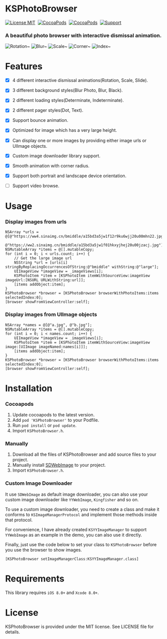 KSPhotoBrowser
==============
[![License MIT](https://img.shields.io/badge/license-MIT-green.svg?style=flat)](https://raw.githubusercontent.com/skx926/KSPhotoBrowser/master/LICENSE)&nbsp;
[![CocoaPods](http://img.shields.io/cocoapods/v/KSPhotoBrowser.svg?style=flat)](http://cocoapods.org/?q=KSPhotoBrowser)&nbsp;
[![CocoaPods](http://img.shields.io/cocoapods/p/KSPhotoBrowser.svg?style=flat)](http://cocoapods.org/?q=KSPhotoBrowser)&nbsp;
[![Support](https://img.shields.io/badge/support-iOS%208.0%2B%20-blue.svg?style=flat)](https://www.apple.com/nl/ios/)&nbsp;

### A beautiful photo browser with interactive dismissal animation.

![Rotation~](https://raw.github.com/skx926/KSPhotoBrowser/master/Demo/Rotation.gif)
![Blur~](https://raw.github.com/skx926/KSPhotoBrowser/master/Demo/Blur.gif)
![Scale~](https://raw.github.com/skx926/KSPhotoBrowser/master/Demo/Scale.gif)
![Corner~](https://raw.github.com/skx926/KSPhotoBrowser/master/Demo/Corner.gif)
![Index~](https://raw.github.com/skx926/KSPhotoBrowser/master/Demo/Index.png)


Features
==============
- [x] 4 different interactive dismissal animations(Rotation, Scale, Slide).
- [x] 3 different background styles(Blur Photo, Blur, Black).
- [x] 2 different loading styles(Determinate, Indeterminate).
- [x] 2 different pager styles(Dot, Text).
- [x] Support bounce animation.
- [x] Optimized for image which has a very large height.
- [x] Can display one or more images by providing either image urls or UIImage objects.
- [x] Custom image downloader library support.
- [x] Smooth animation with corner radius.
- [x] Support both portrait and landscape device orientation.
- [ ] Support video browse.


Usage
==============
### Display images from urls
```objc
NSArray *urls = @[@"https://ww4.sinaimg.cn/bmiddle/a15bd3a5jw1f12r9ku6wjj20u00mhn22.jpg",
                  @"https://ww2.sinaimg.cn/bmiddle/a15bd3a5jw1f01hkxyjhej20u00jzacj.jpg"];
NSMutableArray *items = @[].mutableCopy;
for (int i = 0; i < urls.count; i++) {
    // Get the large image url
    NSString *url = [urls[i] stringByReplacingOccurrencesOfString:@"bmiddle" withString:@"large"];
    UIImageView *imageView = _imageViews[i];
    KSPhotoItem *item = [KSPhotoItem itemWithSourceView:imageView imageUrl:[NSURL URLWithString:url]];
    [items addObject:item];
}
KSPhotoBrowser *browser = [KSPhotoBrowser browserWithPhotoItems:items selectedIndex:0];
[browser showFromViewController:self];
```

### Display images from UIImage objects
```objc
NSArray *names = @[@"a.jpg", @"b.jpg"];
NSMutableArray *items = @[].mutableCopy;
for (int i = 0; i < names.count; i++) {
    UIImageView *imageView = _imageViews[i];
    KSPhotoItem *item = [KSPhotoItem itemWithSourceView:imageView image:[UIImage imageNamed:names[i]]];
    [items addObject:item];
}
KSPhotoBrowser *browser = [KSPhotoBrowser browserWithPhotoItems:items selectedIndex:0];
[browser showFromViewController:self];
```

Installation
==============
### Cocoapods
1. Update cocoapods to the latest version.
2. Add `pod 'KSPhotoBrowser'` to your Podfile.
3. Run `pod install` or `pod update`.
4. Import `KSPhotoBrowser.h`.


### Manually
1. Download all the files of KSPhotoBrowser and add source files to your project.
2. Manually install [SDWebImage](https://github.com/rs/SDWebImage) to your project.
3. Import `KSPhotoBrowser.h`.

### Custom Image Downloader
It use `SDWebImage` as default image downloader, you can also use your custom image downloader like `YYWebImage`, `Kingfisher` and so on.

To use a custom image downloader, you need to create a class and make it conforms to `KSImageManagerProtocol` and implement those methods inside that protocol.

For convenience, I have already created `KSYYImageManager` to support `YYWebImage` as an example in the demo, you can also use it directly.

Finally, just use the code below to set your class to `KSPhotoBrowser` before you use the browser to show images.

```objc
[KSPhotoBrowser setImageManagerClass:KSYYImageManager.class]
```

Requirements
==============
This library requires `iOS 8.0+` and `Xcode 8.0+`.


License
==============
KSPhotoBrowser is provided under the MIT license. See LICENSE file for details.
